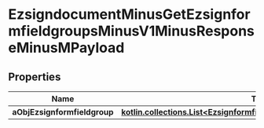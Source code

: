 
# EzsigndocumentMinusGetEzsignformfieldgroupsMinusV1MinusResponseMinusMPayload

## Properties
Name | Type | Description | Notes
------------ | ------------- | ------------- | -------------
**aObjEzsignformfieldgroup** | [**kotlin.collections.List&lt;EzsignformfieldgroupMinusResponseCompound&gt;**](EzsignformfieldgroupMinusResponseCompound.md) |  | 



